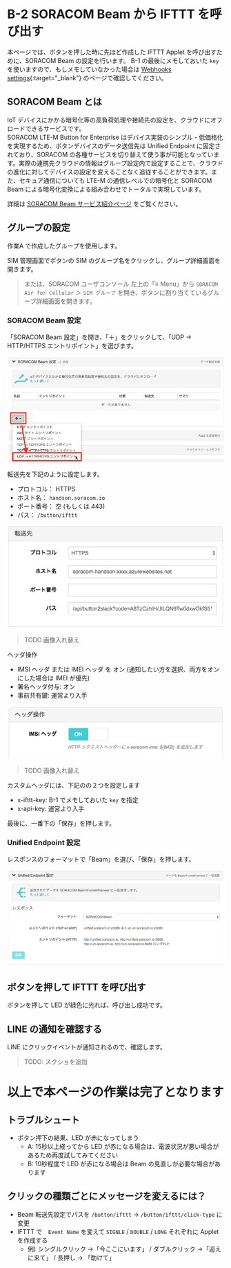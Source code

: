 # B-2 SORACOM Beam から IFTTT を呼び出す

本ページでは、ボタンを押した時に先ほど作成した IFTTT Applet を呼び出すために、SORACOM Beam の設定を行います。
B-1 の最後にメモしておいた `key` を使いますので、もしメモしていなかった場合は [Webhooks settings](https://ifttt.com/services/maker_webhooks/settings){:target="_blank"} のページで確認してください。

## SORACOM Beam とは

IoT デバイスにかかる暗号化等の高負荷処理や接続先の設定を、クラウドにオフロードできるサービスです。  
SORACOM LTE-M Button for Enterprise はデバイス実装のシンプル・低価格化を実現するため、ボタンデバイスのデータ送信先は Unified Endpoint に固定されており、SORACOM の各種サービスを切り替えて使う事が可能となっています。実際の連携先クラウドの情報はグループ設定内で設定することで、クラウドの進化に対してデバイスの設定を変えることなく追従することができます。また、セキュア通信についても LTE-M の通信レベルでの暗号化と SORACOM Beam による暗号化変換による組み合わせでトータルで実現しています。

詳細は [SORACOM Beam サービス紹介ページ](https://soracom.jp/services/beam/) をご覧ください。

## グループの設定
作業A で作成したグループを使用します。

SIM 管理画面でボタンの SIM のグループ名をクリックし、グループ詳細画面を開きます。
> または、SORACOM ユーザコンソール 左上の「≡ Menu」から `SORACOM Air for Cellular` ＞ `SIM グループ` を開き、ボタンに割り当てているグループ詳細画面を開きます。

### SORACOM Beam 設定
「SORACOM Beam 設定」を開き、「＋」をクリックして、「UDP → HTTP/HTTPS エントリポイント」を選びます。

![Beam設定エントリーポイント選択](images/soracom-01.png)

転送先を下記のように設定します。

- プロトコル： HTTPS
- ホスト名： `handson.soracom.io`
- ポート番号： 空 (もしくは 443)
- パス： `/button/ifttt`

![Beam転送先設定](images/soracom-02.png)

> TODO 画像入れ替え

ヘッダ操作

- IMSI ヘッダ または IMEI ヘッダ を オン (通知したい方を選択、両方をオンにした場合は IMEI が優先)
- 署名ヘッダ付与: オン
- 事前共有鍵: 運営より入手

![Beamヘッダ操作設定](images/soracom-03.png)

> TODO 画像入れ替え

カスタムヘッダには、下記のの２つを設定します

- x-ifttt-key: B-1 でメモしておいた `key` を指定
- x-api-key: 運営より入手

最後に、一番下の「保存」を押します。

### Unified Endpoint 設定
レスポンスのフォーマットで「Beam」を選び、「保存」を押します。

![Unified Endpoint 設定](images/soracom-04.png)

## ボタンを押して IFTTT を呼び出す

ボタンを押して LED が緑色に光れば、呼び出し成功です。

## LINE の通知を確認する
LINE にクリックイベントが通知されるので、確認します。

> TODO: スクショを追加

# 以上で本ページの作業は完了となります

## トラブルシュート

* ボタン押下の結果、LED が赤になってしまう
    * A: 15秒以上経ってから LED が赤になる場合は、電波状況が悪い場合があるため再度試してみてください
    * B: 10秒程度で LED が赤になる場合は Beam の見直しが必要な場合があります

## クリックの種類ごとにメッセージを変えるには？

- Beam 転送先設定でパスを `/button/ifttt` → `/button/ifttt/click-type` に変更
- IFTTT で　`Event Name` を変えて `SIGNLE` / `DOUBLE` / `LONG` それぞれに Applet を作成する
  - 例) シングルクリック →「今ここにいます」 / ダブルクリック →「迎えに来て」 / 長押し → 「助けて」